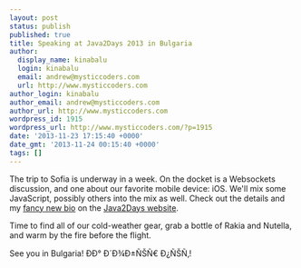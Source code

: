 ```yaml
---
layout: post
status: publish
published: true
title: Speaking at Java2Days 2013 in Bulgaria
author:
  display_name: kinabalu
  login: kinabalu
  email: andrew@mysticcoders.com
  url: http://www.mysticcoders.com
author_login: kinabalu
author_email: andrew@mysticcoders.com
author_url: http://www.mysticcoders.com
wordpress_id: 1915
wordpress_url: http://www.mysticcoders.com/?p=1915
date: '2013-11-23 17:15:40 +0000'
date_gmt: '2013-11-24 00:15:40 +0000'
tags: []
---
```

<p>The trip to Sofia is underway in a week.  On the docket is a Websockets discussion, and one about our favorite mobile device: iOS.  We'll mix some JavaScript, possibly others into the mix as well.  Check out the details and my <a href="http://2013.java2days.com/?p=408">fancy new bio</a> on the <a href="http://2013.java2days.com/">Java2Days website</a>.</p>
<p>Time to find all of our cold-weather gear, grab a bottle of Rakia and Nutella, and warm by the fire before the flight.</p>
<p>See you in Bulgaria!  ÐÐ° Ð´Ð¾Ð±ÑŠÑ€ Ð¿ÑŠÑ‚!</p>
